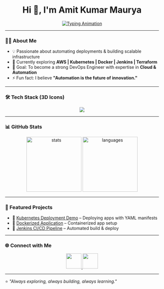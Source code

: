 <h1 align="center">
  Hi 👋, I'm Amit Kumar Maurya  
</h1>

<p align="center">
  <a href="https://git.io/typing-svg">
    <img src="https://readme-typing-svg.demolab.com?font=Fira+Code&size=22&pause=1000&color=00F700&center=true&vCenter=true&width=600&lines=DevOps+Engineer;Cloud+%26+Container+Enthusiast;Lifelong+Learner;Always+Exploring+%7C+Always+Building+%7C+Always+Learning" alt="Typing Animation" />
  </a>
</p>

---

### 👨‍💻 About Me
- 💡 Passionate about automating deployments & building scalable infrastructure  
- 🌱 Currently exploring **AWS | Kubernetes | Docker | Jenkins | Terraform**  
- 🎯 Goal: To become a strong DevOps Engineer with expertise in **Cloud & Automation**  
- ⚡ Fun fact: I believe **"Automation is the future of innovation."**

---

### 🛠️ Tech Stack (3D Icons)

<p align="center">
  <img src="https://skillicons.dev/icons?i=aws,docker,kubernetes,jenkins,linux,ansible,terraform,prometheus,grafana,git&theme=light" />
</p>

---

### 📊 GitHub Stats
<p align="center">
  <img src="https://github-readme-stats.vercel.app/api?username=amit-maurya&show_icons=true&theme=tokyonight" alt="stats" height="180px"/>
  <img src="https://github-readme-stats.vercel.app/api/top-langs/?username=amit-maurya&layout=compact&theme=tokyonight" alt="languages" height="180px"/>
</p>

---

### 🚀 Featured Projects
- 🔹 [Kubernetes Deployment Demo](#) – Deploying apps with YAML manifests  
- 🔹 [Dockerized Application](#) – Containerized app setup  
- 🔹 [Jenkins CI/CD Pipeline](#) – Automated build & deploy  

---

### 🌐 Connect with Me
<p align="center">
<a href="https://www.linkedin.com/in/amit-maurya-a9217b382" target="blank">
  <img src="https://skillicons.dev/icons?i=linkedin&theme=light" height="50" />
</a>
<a href="mailto:yourname@email.com" target="blank">
  <img src="https://skillicons.dev/icons?i=gmail&theme=light" height="50" />
</a>
</p>

---

⭐️ *"Always exploring, always building, always learning."*
